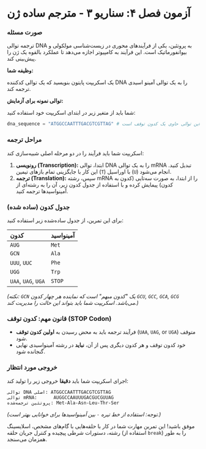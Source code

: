 # آزمون فصل ۴: سناریو ۳ - مترجم ساده ژن

### صورت مسئله

ترجمه توالی DNA به پروتئین، یکی از فرآیندهای محوری در زیست‌شناسی مولکولی و بیوانفورماتیک است. این فرآیند به کامپیوتر اجازه می‌دهد تا عملکرد بالقوه یک ژن را پیش‌بینی کند.

**وظیفه شما:**

یک اسکریپت پایتون بنویسید که یک توالی کدکننده DNA را به یک توالی آمینو اسیدی ترجمه کند.

**توالی نمونه برای آزمایش:**

شما باید از متغیر زیر در ابتدای اسکریپت خود استفاده کنید:

```python
dna_sequence = "ATGGCCAATTTGACGTCGTTAG" # این توالی حاوی یک کدون توقف است
```

### مراحل ترجمه

اسکریپت شما باید فرآیند را در دو مرحله اصلی شبیه‌سازی کند:

1.  **رونویسی (Transcription):** ابتدا، توالی DNA را به یک توالی mRNA تبدیل کنید. این کار با جایگزینی تمام بازهای تیمین (`T`) با اوراسیل (`U`) انجام می‌شود.
2.  **ترجمه (Translation):** سپس، رشته mRNA را از ابتدا، به صورت سه‌تایی (کدون به کدون) پیمایش کرده و با استفاده از جدول کدون زیر، آن را به رشته‌ای از آمینواسیدها ترجمه کنید.

### جدول کدون (ساده شده)

برای این تمرین، از جدول ساده‌شده زیر استفاده کنید:

| کدون                | آمینواسید |
| :------------------ | :-------- |
| `AUG`               | `Met`     |
| `GCN`               | `Ala`     |
| `UUU`, `UUC`        | `Phe`     |
| `UGG`               | `Trp`     |
| `UAA`, `UAG`, `UGA` | `STOP`    |

_(نکته: `GCN` یک "کدون مبهم" است که نماینده هر چهار کدون `GCU`, `GCC`, `GCA`, `GCG` می‌باشد. اسکریپت شما باید بتواند این حالت را مدیریت کند.)_

### قانون مهم: کدون توقف (STOP Codon)

- فرآیند ترجمه باید به محض رسیدن به **اولین کدون توقف** (`UAA`, `UAG`, or `UGA`) متوقف شود.
- خود کدون توقف و هر کدون دیگری پس از آن، **نباید** در رشته آمینواسیدی نهایی گنجانده شود.

### خروجی مورد انتظار

اجرای اسکریپت شما باید **دقیقا** خروجی زیر را تولید کند:

```
توالی DNA اصلی: ATGGCCAATTTGACGTCGTTAG
توالی mRNA:      AUGGCCAAUUUGACGUCGUUAG
پروتئین ترجمه‌شده: Met-Ala-Asn-Leu-Thr-Ser
```

_(توجه: استفاده از خط تیره `-` بین آمینواسیدها برای خوانایی بهتر است.)_

موفق باشید! این تمرین مهارت شما در کار با حلقه‌هایی با گام‌های مشخص، اسلایسینگ رشته، دستورات شرطی پیچیده و کنترل جریان حلقه (استفاده از `break`) را به طور همزمان می‌سنجد.

